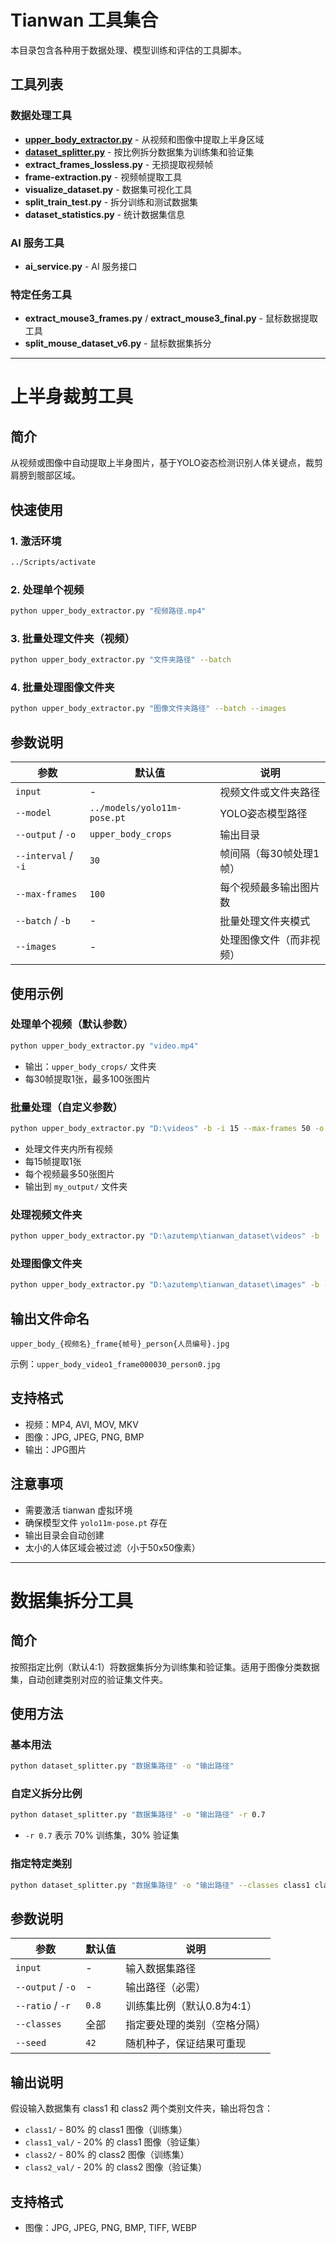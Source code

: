 # Tianwan 工具集合

本目录包含各种用于数据处理、模型训练和评估的工具脚本。

## 工具列表

### 数据处理工具

- **[upper_body_extractor.py](#上半身裁剪工具)** - 从视频和图像中提取上半身区域
- **[dataset_splitter.py](#数据集拆分工具)** - 按比例拆分数据集为训练集和验证集
- **extract_frames_lossless.py** - 无损提取视频帧
- **frame-extraction.py** - 视频帧提取工具
- **visualize_dataset.py** - 数据集可视化工具
- **split_train_test.py** - 拆分训练和测试数据集
- **dataset_statistics.py** - 统计数据集信息

### AI 服务工具

- **ai_service.py** - AI 服务接口

### 特定任务工具

- **extract_mouse3_frames.py** / **extract_mouse3_final.py** - 鼠标数据提取工具
- **split_mouse_dataset_v6.py** - 鼠标数据集拆分

---

# 上半身裁剪工具

## 简介
从视频或图像中自动提取上半身图片，基于YOLO姿态检测识别人体关键点，裁剪肩膀到髋部区域。

## 快速使用

### 1. 激活环境
```bash
../Scripts/activate
```

### 2. 处理单个视频
```bash
python upper_body_extractor.py "视频路径.mp4"
```

### 3. 批量处理文件夹（视频）
```bash
python upper_body_extractor.py "文件夹路径" --batch
```

### 4. 批量处理图像文件夹
```bash
python upper_body_extractor.py "图像文件夹路径" --batch --images
```

## 参数说明

| 参数 | 默认值 | 说明 |
|-----|-------|------|
| `input` | - | 视频文件或文件夹路径 |
| `--model` | `../models/yolo11m-pose.pt` | YOLO姿态模型路径 |
| `--output` / `-o` | `upper_body_crops` | 输出目录 |
| `--interval` / `-i` | `30` | 帧间隔（每30帧处理1帧）|
| `--max-frames` | `100` | 每个视频最多输出图片数 |
| `--batch` / `-b` | - | 批量处理文件夹模式 |
| `--images` | - | 处理图像文件（而非视频）|

## 使用示例

### 处理单个视频（默认参数）
```bash
python upper_body_extractor.py "video.mp4"
```
- 输出：`upper_body_crops/` 文件夹
- 每30帧提取1张，最多100张图片

### 批量处理（自定义参数）
```bash
python upper_body_extractor.py "D:\videos" -b -i 15 --max-frames 50 -o "my_output"
```
- 处理文件夹内所有视频
- 每15帧提取1张
- 每个视频最多50张图片
- 输出到 `my_output/` 文件夹

### 处理视频文件夹
```bash
python upper_body_extractor.py "D:\azutemp\tianwan_dataset\videos" -b
```

### 处理图像文件夹
```bash
python upper_body_extractor.py "D:\azutemp\tianwan_dataset\images" -b --images
```

## 输出文件命名
```
upper_body_{视频名}_frame{帧号}_person{人员编号}.jpg
```
示例：`upper_body_video1_frame000030_person0.jpg`

## 支持格式
- 视频：MP4, AVI, MOV, MKV
- 图像：JPG, JPEG, PNG, BMP
- 输出：JPG图片

## 注意事项
- 需要激活 tianwan 虚拟环境
- 确保模型文件 `yolo11m-pose.pt` 存在
- 输出目录会自动创建
- 太小的人体区域会被过滤（小于50x50像素）

---

# 数据集拆分工具

## 简介
按照指定比例（默认4:1）将数据集拆分为训练集和验证集。适用于图像分类数据集，自动创建类别对应的验证集文件夹。

## 使用方法

### 基本用法
```bash
python dataset_splitter.py "数据集路径" -o "输出路径"
```

### 自定义拆分比例
```bash
python dataset_splitter.py "数据集路径" -o "输出路径" -r 0.7
```
- `-r 0.7` 表示 70% 训练集，30% 验证集

### 指定特定类别
```bash
python dataset_splitter.py "数据集路径" -o "输出路径" --classes class1 class2
```

## 参数说明

| 参数 | 默认值 | 说明 |
|-----|-------|------|
| `input` | - | 输入数据集路径 |
| `--output` / `-o` | - | 输出路径（必需） |
| `--ratio` / `-r` | `0.8` | 训练集比例（默认0.8为4:1） |
| `--classes` | 全部 | 指定要处理的类别（空格分隔） |
| `--seed` | `42` | 随机种子，保证结果可重现 |

## 输出说明

假设输入数据集有 class1 和 class2 两个类别文件夹，输出将包含：

- `class1/` - 80% 的 class1 图像（训练集）
- `class1_val/` - 20% 的 class1 图像（验证集）
- `class2/` - 80% 的 class2 图像（训练集）
- `class2_val/` - 20% 的 class2 图像（验证集）

## 支持格式
- 图像：JPG, JPEG, PNG, BMP, TIFF, WEBP
